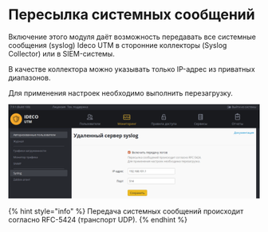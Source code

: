 # Пересылка системных сообщений

Включение этого модуля даёт возможность передавать все системные сообщения \(syslog\) Ideco UTM в сторонние коллекторы \(Syslog Collector\) или в SIEM-системы.

В качестве коллектора можно указывать только IP-адрес из приватных диапазонов.

Для применения настроек необходимо выполнить перезагрузку.

![](../.gitbook/assets/11436175.png)

{% hint style="info" %}
Передача системных сообщений происходит согласно RFC-5424 \(транспорт UDP\).
{% endhint %}



